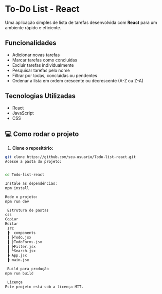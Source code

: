 #  To-Do List - React 

Uma aplicação simples de lista de tarefas desenvolvida com **React** para um ambiente rápido e eficiente.

## Funcionalidades

- Adicionar novas tarefas
- Marcar tarefas como concluídas
- Excluir tarefas individualmente
- Pesquisar tarefas pelo nome
- Filtrar por todas, concluídas ou pendentes
- Ordenar a lista em ordem crescente ou decrescente (A-Z ou Z-A)

##  Tecnologias Utilizadas

- [React](https://reactjs.org/)
- JavaScript
- CSS

## 💻 Como rodar o projeto

1. **Clone o repositório:**

```bash
git clone https://github.com/seu-usuario/Todo-list-react.git
Acesse a pasta do projeto:


cd Todo-list-react

Instale as dependências:
npm install

Rode o projeto:
npm run dev

 Estrutura de pastas
css
Copiar
Editar
 src
 ┣  components
 ┃ ┣Todo.jsx
 ┃ ┣TodoForms.jsx
 ┃ ┣Filter.jsx
 ┃ ┗Search.jsx
 ┣ App.jsx
 ┣ main.jsx

 Build para produção
npm run build

 Licença
Este projeto está sob a licença MIT.
